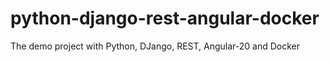 # python-django-rest-angular-docker
The demo project with Python, DJango, REST, Angular-20 and Docker
